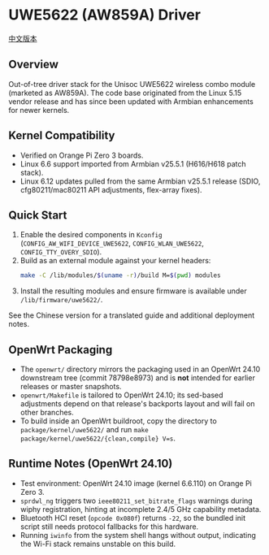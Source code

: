 # UWE5622 (AW859A) Driver

[中文版本](README.zh.md)

## Overview

Out-of-tree driver stack for the Unisoc UWE5622 wireless combo module (marketed as AW859A). The code base originated from the Linux 5.15 vendor release and has since been updated with Armbian enhancements for newer kernels.

## Kernel Compatibility

- Verified on Orange Pi Zero 3 boards.
- Linux 6.6 support imported from Armbian v25.5.1 (H616/H618 patch stack).
- Linux 6.12 updates pulled from the same Armbian v25.5.1 release (SDIO, cfg80211/mac80211 API adjustments, flex-array fixes).

## Quick Start

1. Enable the desired components in `Kconfig` (`CONFIG_AW_WIFI_DEVICE_UWE5622`, `CONFIG_WLAN_UWE5622`, `CONFIG_TTY_OVERY_SDIO`).
2. Build as an external module against your kernel headers:
   ```bash
   make -C /lib/modules/$(uname -r)/build M=$(pwd) modules
   ```
3. Install the resulting modules and ensure firmware is available under `/lib/firmware/uwe5622/`.

See the Chinese version for a translated guide and additional deployment notes.

## OpenWrt Packaging

- The `openwrt/` directory mirrors the packaging used in an OpenWrt 24.10 downstream tree (commit 78798e8973) and is **not** intended for earlier releases or master snapshots.
- `openwrt/Makefile` is tailored to OpenWrt 24.10; its sed-based adjustments depend on that release's backports layout and will fail on other branches.
- To build inside an OpenWrt buildroot, copy the directory to `package/kernel/uwe5622/` and run `make package/kernel/uwe5622/{clean,compile} V=s`.

## Runtime Notes (OpenWrt 24.10)

- Test environment: OpenWrt 24.10 image (kernel 6.6.110) on Orange Pi Zero 3.
- `sprdwl_ng` triggers two `ieee80211_set_bitrate_flags` warnings during wiphy registration, hinting at incomplete 2.4/5 GHz capability metadata.
- Bluetooth HCI reset (`opcode 0x080f`) returns `-22`, so the bundled init script still needs protocol fallbacks for this hardware.
- Running `iwinfo` from the system shell hangs without output, indicating the Wi-Fi stack remains unstable on this build.
